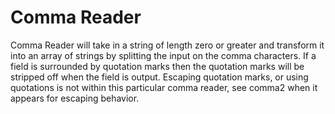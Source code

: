 # Comma Reader

Comma Reader will take in a string of length zero or greater and 
transform it into an array of strings by splitting the input on 
the comma characters. If a field is surrounded by quotation marks
then the quotation marks will be stripped off when the field is
output. Escaping quotation marks, or using quotations is not within
this particular comma reader, see comma2 when it appears for 
escaping behavior.
